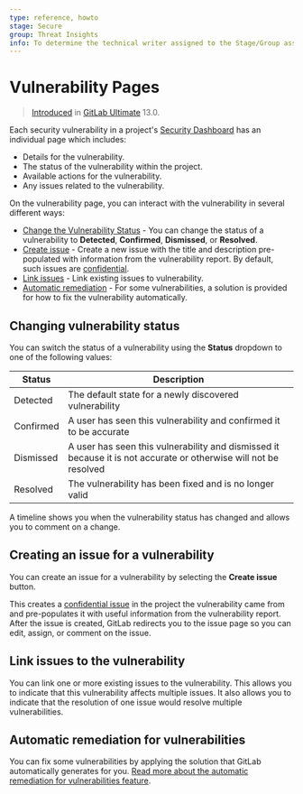 ```yaml
---
type: reference, howto
stage: Secure
group: Threat Insights
info: To determine the technical writer assigned to the Stage/Group associated with this page, see https://about.gitlab.com/handbook/engineering/ux/technical-writing/#designated-technical-writers
---
```


# Vulnerability Pages

> [Introduced](https://gitlab.com/gitlab-org/gitlab/-/issues/13561) in [GitLab Ultimate](https://about.gitlab.com/pricing/) 13.0.

Each security vulnerability in a project's [Security Dashboard](../security_dashboard/index.md#project-security-dashboard) has an individual page which includes:

- Details for the vulnerability.
- The status of the vulnerability within the project.
- Available actions for the vulnerability.
- Any issues related to the vulnerability.

On the vulnerability page, you can interact with the vulnerability in
several different ways:

- [Change the Vulnerability Status](#changing-vulnerability-status) - You can change the
  status of a vulnerability to **Detected**, **Confirmed**, **Dismissed**, or **Resolved**.
- [Create issue](#creating-an-issue-for-a-vulnerability) - Create a new issue with the
  title and description pre-populated with information from the vulnerability report.
  By default, such issues are [confidential](../../project/issues/confidential_issues.md).
- [Link issues](#link-issues-to-the-vulnerability) - Link existing issues to vulnerability.
- [Automatic remediation](#automatic-remediation-for-vulnerabilities) - For some vulnerabilities,
  a solution is provided for how to fix the vulnerability automatically.

## Changing vulnerability status

You can switch the status of a vulnerability using the **Status** dropdown to one of
the following values:

| Status    | Description                                                                                                      |
|-----------|------------------------------------------------------------------------------------------------------------------|
| Detected  | The default state for a newly discovered vulnerability                                                           |
| Confirmed | A user has seen this vulnerability and confirmed it to be accurate                                               |
| Dismissed | A user has seen this vulnerability and dismissed it because it is not accurate or otherwise will not be resolved |
| Resolved  | The vulnerability has been fixed and is no longer valid                                                          |

A timeline shows you when the vulnerability status has changed
and allows you to comment on a change.

## Creating an issue for a vulnerability

You can create an issue for a vulnerability by selecting the **Create issue** button.

This creates a [confidential issue](../../project/issues/confidential_issues.md) in the
project the vulnerability came from and pre-populates it with useful information from
the vulnerability report. After the issue is created, GitLab redirects you to the
issue page so you can edit, assign, or comment on the issue.

## Link issues to the vulnerability

You can link one or more existing issues to the vulnerability. This allows you to
indicate that this vulnerability affects multiple issues. It also allows you to indicate
that the resolution of one issue would resolve multiple vulnerabilities.

## Automatic remediation for vulnerabilities

You can fix some vulnerabilities by applying the solution that GitLab automatically
generates for you. [Read more about the automatic remediation for vulnerabilities feature](../index.md#automatic-remediation-for-vulnerabilities).

